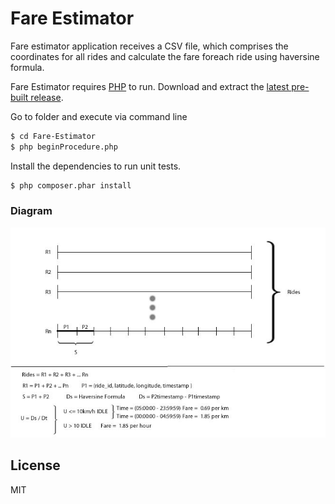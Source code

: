 # Fare Estimator

Fare estimator application receives a CSV file, which comprises the coordinates for all rides and calculate the fare foreach ride using haversine formula.

Fare Estimator requires [PHP](http://php.net/) to run.
Download and extract the [latest pre-built release](http://php.net/releases/).

Go to folder and execute via command line
```sh
$ cd Fare-Estimator
$ php beginProcedure.php
```
Install the dependencies to run unit tests.
```sh
$ php composer.phar install
```

### Diagram
![Alt text](https://github.com/chrokyri/Fare-Estimator/blob/master/fareEstimatorPicture.jpg "Fare Estimator")

License
----
MIT
